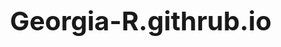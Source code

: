 # Georgia-R.githrub.io<!DOCTYPE html>
<html>
    <head>
        <meta charset="utf-8">
        <title>Spin-off of "Project: Blog"</title>
        <style>
        body{
            line-height: 2em;
            font-size:1.3em;
            
        }
        .headers {
            font-family: cursive;
            text-align: center;
            background-color: rgb(242, 189, 44);
            
        }
        
        #date {
            text-align:center;
        }
        
        #post1{
            font-family:cursive;
            text-align: center;
             background-color: rgb(242, 189, 44);
        }
        #post2{
            font-family:cursive;
            text-align: center;
             background-color: rgb(242, 189, 44);
        }
        
        p {
            text-indent: 10%;
            font-family:monospace;
        }
            
            
        </style>
    </head>
    <body>
        
        <h1 class= "headers">The University Experience <br>Blog</h1>

        <h3 class= "headers">Contents</h3>
        <ul>
            <li><a href= "#post1">Getting Accepted</a></li>
            <li><a href= "#post2">Touring the Campus</a></li>
        </ul>
        
        <h2 id= "post1">Getting Accepted</h2>
        <h6 id= "date">Posted on Mar 28th, 2022</h6>
        
        <p>At the end of February, I applied to three Universities in hopes of getting into a Pre-Vet program. My goal was to get into the Dalhousie Agricultural Campus in Truro. I also applied to the University of PEI and Crandall University, just in case I didn't get into Dal. After a couple of weeks I received an acceptance letter from UPEI and then an acceptance letter from Crandall. This was, of course, very exciting. However, I'd really set my heart on Dal, especially after visiting the campus. Then I received a letter saying that I had been accepted to King's College. It was both incredibly disappointing and confusing  . I hadn't even applied to King's College! Or so I thought. It turns out that King's College operates under Dalhousie and my transcript and application had been sent there instead of Dal AC. All that to say, my transcript and application were transferred and I have been <em>accepted</em> to the Animal Sciences degree and to the undeclared Pre-Vet program at the Dalhousie Agricultural Campus!  </p>
        
        
        <h2 id= "post2">Touring the Campus</h2>
        <h6 id= "date">Posted on Mar 29th, 2022</h6>
        
        <p>The Dalhousie campus is <em>amazing</em>! The various degrees that can be taken at Dal make for an incredibly diverse campus.  My family and I were guided through the labs and lecture halls that I will likely be learning in. We saw the aquaculture center and one of the many greenhouses. I can't wait to see the campus in the spring when the gardens that the botanists planted for the entomologists are in bloom. Of course, my favourite part was touring the rumanant barns. That's where I will probably be spending the majority of my free time.  I am going to sign up for a program  where students are assigned a rumanant (sheep or cows) to train and show in a competition at the end of the year, something I've always wanted to try. Although I'm not looking forward to leaving home, I <em>am</em> excited for the unversity experience.</p>
        
        
    </body>
</html>
